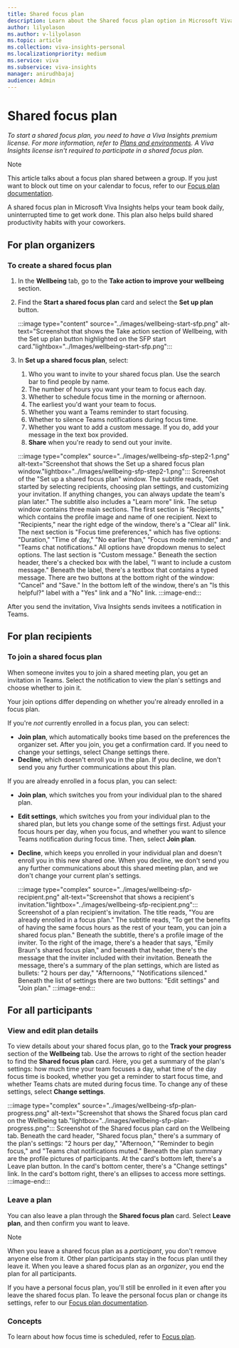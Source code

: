 ```yaml
---
title: Shared focus plan
description: Learn about the Shared focus plan option in Microsoft Viva Insights in Teams
author: lilyolason
ms.author: v-lilyolason
ms.topic: article
ms.collection: viva-insights-personal
ms.localizationpriority: medium 
ms.service: viva
ms.subservice: viva-insights
manager: anirudhbajaj
audience: Admin
---
```


# Shared focus plan

*To start a shared focus plan, you need to have a Viva Insights premium license. For more information, refer to [Plans and environments](../../overview/plans-environments.md&toc=/viva/insights/personal/teams/new/toc.json&bc=/viva/insights/breadcrumb/toc.json). A Viva Insights license isn't required to participate in a shared focus plan.*

>[!Note]
>This article talks about a focus plan shared between a group. If you just want to block out time on your calendar to focus, refer to our [Focus plan documentation](focus-plan.md).

A shared focus plan in Microsoft Viva Insights helps your team book daily, uninterrupted time to get work done. This plan also helps build shared productivity habits with your coworkers.

## For plan organizers

### To create a shared focus plan

1. In the **Wellbeing** tab, go to the **Take action to improve your wellbeing** section.
2. Find the **Start a shared focus plan** card and select the **Set up plan** button.

   :::image type="content" source="../images/wellbeing-start-sfp.png" alt-text="Screenshot that shows the Take action section of Wellbeing, with the Set up plan button highlighted on the SFP start card."lightbox="../Images/wellbeing-start-sfp.png":::

3. In **Set up a shared focus plan**, select:
    1. Who you want to invite to your shared focus plan. Use the search bar to find people by name. 
    1. The number of hours you want your team to focus each day.
    1. Whether to schedule focus time in the morning or afternoon.
    1. The earliest you'd want your team to focus.
    1. Whether you want a Teams reminder to start focusing.
    1. Whether to silence Teams notifications during focus time.
    1. Whether you want to add a custom message. If you do, add your message in the text box provided. 
    1. **Share** when you're ready to send out your invite.

   :::image type="complex" source="../images/wellbeing-sfp-step2-1.png" alt-text="Screenshot that shows the Set up a shared focus plan window."lightbox="../Images/wellbeing-sfp-step2-1.png":::
    Screenshot of the "Set up a shared focus plan" window. The subtitle reads, "Get started by selecting recipients, choosing plan settings, and customizing your invitation. If anything changes, you can always update the team's plan later." The subtitle also includes a "Learn more" link. The setup window contains three main sections. The first section is "Recipients," which contains the profile image and name of one recipient. Next to "Recipients," near the right edge of the window, there's a "Clear all" link. The next section is "Focus time preferences," which has five options: "Duration," "Time of day," "No earlier than," "Focus mode reminder," and "Teams chat notifications." All options have dropdown menus to select options. The last section is "Custom message." Beneath the section header, there's a checked box with the label, "I want to include a custom message." Beneath the label, there's a textbox that contains a typed message. There are two buttons at the bottom right of the window: "Cancel" and "Save." In the bottom left of the window, there's an "Is this helpful?" label with a "Yes" link and a "No" link.
   :::image-end:::

After you send the invitation, Viva Insights sends invitees a notification in Teams.

## For plan recipients

### To join a shared focus plan

When someone invites you to join a shared meeting plan, you get an invitation in Teams. Select the notification to view the plan's settings and choose whether to join it.

Your join options differ depending on whether you're already enrolled in a focus plan.

If you're *not* currently enrolled in a focus plan, you can select:

* **Join plan**, which automatically books time based on the preferences the organizer set. After you join, you get a confirmation card. If you need to change your settings, select Change settings there.
* **Decline**, which doesn't enroll you in the plan. If you decline, we don't send you any further communications about this plan.

If you are already enrolled in a focus plan, you can select:

* **Join plan**, which switches you from your individual plan to the shared plan.
* **Edit settings**, which switches you from your individual plan to the shared plan, but lets you change some of the settings first. Adjust your focus hours per day, when you focus, and whether you want to silence Teams notification during focus time. Then, select **Join plan**.
* **Decline**, which keeps you enrolled in your individual plan and doesn't enroll you in this new shared one. When you decline, we don't send you any further communications about this shared meeting plan, and we don't change your current plan's settings.

   :::image type="complex" source="../images/wellbeing-sfp-recipient.png" alt-text="Screenshot that shows a recipient's invitation."lightbox="../images/wellbeing-sfp-recipient.png":::
    Screenshot of a plan recipient's invitation. The title reads, "You are already enrolled in a focus plan." The subtitle reads, "To get the benefits of having the same focus hours as the rest of your team, you can join a shared focus plan." Beneath the subtitle, there's a profile image of the inviter. To the right of the image, there's a header that says, "Emily Braun's shared focus plan," and beneath that header, there's the message that the inviter included with their invitation. Beneath the message, there's a summary of the plan settings, which are listed as bullets: "2 hours per day," "Afternoons," "Notifications silenced." Beneath the list of settings there are two buttons: "Edit settings" and "Join plan."
   :::image-end:::

## For all participants

### View and edit plan details

To view details about your shared focus plan, go to the **Track your progress** section of the **Wellbeing** tab. Use the arrows to right of the section header to find the **Shared focus plan** card. Here, you get a summary of the plan's settings: how much time your team focuses a day, what time of the day focus time is booked, whether you get a reminder to start focus time, and whether Teams chats are muted during focus time. To change any of these settings, select **Change settings**.

:::image type="complex" source="../images/wellbeing-sfp-plan-progress.png" alt-text="Screenshot that shows the Shared focus plan card on the Wellbeing tab."lightbox="../images/wellbeing-sfp-plan-progress.png":::
    Screenshot of the Shared focus plan card on the Wellbeing tab. Beneath the card header, "Shared focus plan," there's a summary of the plan's settings: "2 hours per day," "Afternoon," "Reminder to begin focus," and "Teams chat notifications muted." Beneath the plan summary are the profile pictures of participants. At the card's bottom left, there's a Leave plan button. In the card's bottom center, there's a "Change settings" link. In the card's bottom right, there's an ellipses to access more settings.
:::image-end:::

### Leave a plan

You can also leave a plan through the **Shared focus plan** card. Select **Leave plan**, and then confirm you want to leave.

>[!Note]
>When you leave a shared focus plan as a *participant*, you don't remove anyone else from it. Other plan participants stay in the focus plan until they leave it. When you leave a shared focus plan as an *organizer*, you end the plan for all participants.

If you have a personal focus plan, you'll still be enrolled in it even after you leave the shared focus plan. To leave the personal focus plan or change its settings, refer to our [Focus plan documentation](focus-plan.md).

### Concepts

To learn about how focus time is scheduled, refer to [Focus plan](focus-plan.md#concepts).
